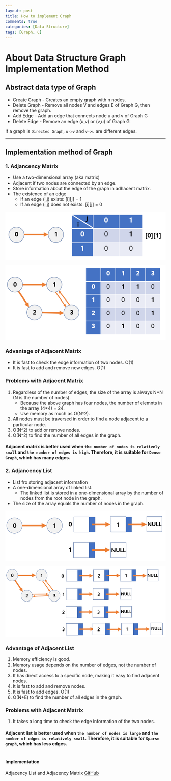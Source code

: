 ```yaml
---
layout: post
title: How to implement Graph
comments: true
categories: [Data Structure]
tags: [Graph, C]
---
```


# About Data Structure Graph Implementation Method

## Abstract data type of Graph

- Create Graph - Creates an empty graph with n nodes.
- Delete Graph - Remove all nodes V and edges E of Graph G, then remove the graph.
- Add Edge - Add an edge that connects node u and v of Graph G
- Delete Edge - Remove an edge (u,v) or (v,u) of Graph G

If a graph is `Directed Graph`, `u->v` and `v->u` are different edges.

---

## Implementation method of Graph

### 1. Adjancency Matrix

- Use a two-dimensional array (aka matrix)
- Adjacent if two nodes are connected by an edge.
- Store information about the edge of the graph in adhacent matrix.
- The existence of an edge
  - If an edge (i,j) exists: [i][j] = 1
  - If an edge (i,j) does not exists: [i][j] = 0

![CQ2](/public/images/2graph1.PNG)

![CQ2](/public/images/2graph2.PNG)

### Advantage of Adjacent Matrix

- It is fast to check the edge information of two nodes. O(1)
- It is fast to add and remove new edges. O(1)

### Problems with Adjacent Matrix

1. Regardless of the number of edges, the size of the array is always N\*N (N is the number of nodes).
   - Because the above graph has four nodes, the number of elemnts in the array (4\*4) = 24.
   - Use memory as much as O(N^2).
2. All nodes must be traversed in order to find a node adjacent to a particular node.
3. O(N^2) to add or remove nodes.
4. O(N^2) to find the number of all edges in the graph.

#### Adjacent matrix is better used when `the number of nodes is relatively small` and `the number of edges is high`. Therefore, it is suitable for `Dense Graph`, which has many edges.

### 2. Adjancency List

- List fro storing adjacent information
- A one-dimensional array of linked list.
  - The linked list is stored in a one-dimensional array by the number of nodes from the root node in the graph.
- The size of the array equals the number of nodes in the graph.

![CQ2](/public/images/2graph3.PNG)

![CQ2](/public/images/2graph4.PNG)

### Advantage of Adjacent List

1. Memory efficiency is good.
2. Memory usage depends on the number of edges, not the number of nodes.
3. It has direct access to a specific node, making it easy to find adjacent nodes.
4. It is fast to add and remove nodes.
5. It is fast to add edges. O(1)
6. O(N+E) to find the number of all edges in the graph.

### Problems with Adjacent Matrix

1. It takes a long time to check the edge information of the two nodes.

#### Adjacent list is better used when `the number of nodes is large` and `the number of edges is relatively small`. Therefore, it is suitable for `Sparse graph`, which has less edges.

#

#### Implementation

Adjacency List and Adjacency Matrix [GitHub](https://github.com/HyoSup0513/study/tree/master/Datastructure/Graph)
